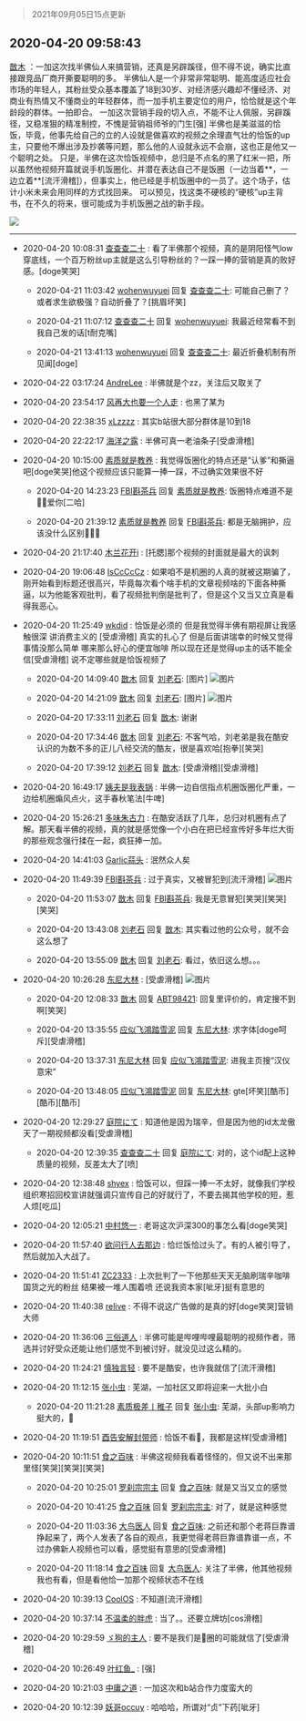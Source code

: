 > 2021年09月05日15点更新
<link rel="stylesheet" href="https://cdn.jsdelivr.net/gh/taotie6/sampleJSON@main/css/photo_show.css">


 ## 2020-04-20 09:58:43 

 [㪚木](https://www.coolapk.com/feed/18193568?shareKey=N2E5YjRjM2ZhMjM2NjEzMTc1NGM~) ：一加这次找半佛仙人来搞营销，还真是另辟蹊径，但不得不说，确实比直接跟竞品厂商开撕要聪明的多。
半佛仙人是一个非常非常聪明、能高度适应社会市场的年轻人，其粉丝受众基本覆盖了18到30岁、对经济感兴趣却不懂经济、对商业有热情又不懂商业的年轻群体，而一加手机主要定位的用户<!--break-->，恰恰就是这个年龄段的群体。一拍即合。
一加这次营销手段的切入点，不能不让人佩服，另辟蹊径，又稳准狠的精准制控，不愧是营销祖师爷的门生[强]
半佛也是美滋滋的恰饭，毕竟，他事先给自己的立的人设就是做喜欢的视频之余理直气壮的恰饭的up主，只要他不爆出涉及抄袭等问题，那么他的人设就永远不会崩，这也正是他又一个聪明之处。
只是，半佛在这次恰饭视频中，总归是不点名的黑了红米一把，所以虽然他视频开篇就说手机饭圈化、并潜在表达自己不是饭圈（一边当着**，一边立着**[流汗滑稽]），但事实上，他已经是手机饭圈中的一员了。这个场子，估计小米未来会用同样的方式找回来。
可以预见，找这类不硬核的“硬核”up主背书，在不久的将来，很可能成为手机饭圈之战的新手段。 

<div class="album">
<img class="img-item" src="https://image.coolapk.com/feed/2019/0909/23/1081091_fee9045c_3927_3132@384x223.gif" />
</div>

 ------- 

- 2020-04-20 10:08:31 [查查查二十](uid=3321309) : 看了半佛那个视频，真的是阴阳怪气low穿底线，一个百万粉丝up主就是这么引导粉丝的？一踩一捧的营销是真的败好感。[doge笑哭] 

    - 2020-04-21 11:03:42 [wohenwuyuei](uid=1096665) 回复 [查查查二十](uid=3321309): 可能自己删了？或者求生欲极强？自动折叠了？[挑眉坏笑] 

    - 2020-04-21 11:07:12 [查查查二十](uid=3321309) 回复 [wohenwuyuei](uid=1096665): 我最近经常看不到我自己发的话[t耐克嘴] 

    - 2020-04-21 13:41:13 [wohenwuyuei](uid=1096665) 回复 [查查查二十](uid=3321309): 最近折叠机制有所见闻[doge] 

- 2020-04-22 03:17:24 [AndreLee](uid=1002052) : 半佛就是个zz，关注后又取关了 

- 2020-04-20 23:54:17 [风再大也要一个人走](uid=1870992) : 也黑了某为 

- 2020-04-20 22:38:35 [xLzzzz](uid=1363343) : 其实b站很大部分群体是10到18 

- 2020-04-20 22:22:17 [海洋之露](uid=1111949) : 半佛可真一老油条子[受虐滑稽] 

- 2020-04-20 10:15:00 [素质就是教养](uid=2192928) : 我觉得饭圈化的特点还是“认爹”和撕逼吧[doge笑哭]他这个视频应该只能算一捧一踩，不过确实效果很不好 

    - 2020-04-20 14:23:23 [FBI斟茶兵](uid=2990798) 回复 [素质就是教养](uid=2192928): 饭圈特点难道不是👩👩爱你[二哈] 

    - 2020-04-20 21:39:12 [素质就是教养](uid=2192928) 回复 [FBI斟茶兵](uid=2990798): 都是无脑拥护，应该没什么区别🐶🐶🐶 

- 2020-04-20 21:17:40 [木兰花开i](uid=1143588) : [托腮]那个视频的封面就是最大的讽刺 

- 2020-04-20 19:06:48 [IsCcCcCz](uid=1309064) : 如果咱不是机圈的人真的就被这期骗了，刚开始看到标题还很高兴，毕竟每次看个啥手机的文章视频啥的下面各种撕逼，以为他能客观批判，看了视频批判倒是批判了，但是这个又当又立真是看得我恶心。 

- 2020-04-20 11:25:49 [wkdid](uid=872292) : 恰饭是必须的  但是我觉得半佛有期视屏让我感触很深  讲消费主义的  [受虐滑稽] 真实的扎心了 但是后面讲瑞幸的时候又觉得事情没那么简单  哪来那么好心的便宜咖啡  所以现在还是觉得up主的话不能全信[受虐滑稽] 说不定哪些就是恰饭视频了 

    - 2020-04-20 14:09:40 [㪚木](uid=1081091) 回复 [刘老石](uid=2738848): [图片] ![图片](https://image.coolapk.com/feed/2020/0420/14/1081091_da07a2d8_2979_4243@1080x447.jpeg)

    - 2020-04-20 14:21:09 [㪚木](uid=1081091) 回复 [刘老石](uid=2738848): [图片] ![图片](https://image.coolapk.com/feed/2020/0420/14/1081091_b3c1fbcd_3668_3202@1080x629.jpeg)

    - 2020-04-20 17:33:11 [刘老石](uid=2738848) 回复 [㪚木](uid=1081091): 谢谢 

    - 2020-04-20 17:34:46 [㪚木](uid=1081091) 回复 [刘老石](uid=2738848): 不客气哈，刘老弟是我在酷安认识的为数不多的正儿八经交流的酷友，很是喜欢哈[抱拳][笑哭] 

    - 2020-04-20 17:39:12 [刘老石](uid=2738848) 回复 [㪚木](uid=1081091): [受虐滑稽][受虐滑稽] 

- 2020-04-20 16:49:17 [姨夫是我表锅](uid=1751170) : 半佛一边自信指点机圈饭圈化严重，一边给机圈煽风点火，这手春秋笔法[牛啤] 

- 2020-04-20 15:26:21 [多味朱古力](uid=1614110) : 在酷安活跃了几年，总归对机圈有点了解。那天看半佛的视频，真的就是感觉像一个小白在把已经宣传好多年烂大街的那些观念强行揉在一起，疯狂捧一加。 

- 2020-04-20 14:41:03 [Garlic蒜头](uid=473445) : 泯然众人矣 

- 2020-04-20 11:49:39 [FBI斟茶兵](uid=2990798) : 过于真实，又被冒犯到[流汗滑稽] ![图片](https://image.coolapk.com/feed/2020/0420/11/2990798_8c41a3ad_4577_3871@1080x1920.jpeg)

    - 2020-04-20 11:53:07 [㪚木](uid=1081091) 回复 [FBI斟茶兵](uid=2990798): 我是无意冒犯[笑哭][笑哭][笑哭] 

    - 2020-04-20 13:43:08 [刘老石](uid=2738848) 回复 [㪚木](uid=1081091): 其实看过他的公众号，就不会这么想了 

    - 2020-04-20 13:55:09 [㪚木](uid=1081091) 回复 [刘老石](uid=2738848): 看过，依旧这么想。。。 

- 2020-04-20 10:26:28 [东尼大林](uid=1612569) : [受虐滑稽] ![图片](https://image.coolapk.com/feed/2020/0420/10/1612569_f518641d_9587_796@1080x803.jpeg)

    - 2020-04-20 12:08:33 [㪚木](uid=1081091) 回复 [ABT98421](uid=1530818): 回复里评价的，肯定搜不到啊[笑哭] 

    - 2020-04-20 13:35:55 [应似飞鴻踏雪泥](uid=2815939) 回复 [东尼大林](uid=1612569): 求字体[doge呵斥][受虐滑稽] 

    - 2020-04-20 13:37:31 [东尼大林](uid=1612569) 回复 [应似飞鴻踏雪泥](uid=2815939): 进我主页搜“汉仪意宋” 

    - 2020-04-20 13:48:05 [应似飞鴻踏雪泥](uid=2815939) 回复 [东尼大林](uid=1612569): gte[坏笑][酷币][酷币][酷币] 

- 2020-04-20 12:29:27 [庭院にて](uid=770303) : 知道他是因为瑞辛，但是因为他的id太龙傲天了一期视频都没看[受虐滑稽] 

    - 2020-04-20 12:39:35 [查查查二十](uid=3321309) 回复 [庭院にて](uid=770303): 对的，这个id配上这种质量的视频，反差太大了[喷] 

- 2020-04-20 12:38:48 [shyex](uid=629300) : 恰饭可以，但踩一捧一不太好，就像我们学校组织寒招回校宣讲就强调只宣传自己的好就行了，不要去揭其他学校的短，惹人烦[吃瓜] 

- 2020-04-20 12:05:21 [中村悠一](uid=626684) : 老哥这次沪深300的事怎么看[doge笑哭] 

- 2020-04-20 11:57:40 [欲问行人去那边](uid=826969) : 恰烂饭恰过头了。有的人被引导了，然后就加入大战了。 

- 2020-04-20 11:51:41 [ZC2333](uid=921715) : 上次批判了一下他那些天天无脑刷瑞辛咖啡国货之光的粉丝 结果被一堆人围着喷 还说我资本家[呲牙]挺有意思的 

- 2020-04-20 11:40:38 [relive](uid=1401589) : 不得不说这广告做的是真的好[doge笑哭]营销大师 

- 2020-04-20 11:36:06 [三俗道人](uid=3450535) : 半佛可能是哔哩哔哩最聪明的视频作者，筛选并讨好受众还能让他们感觉不到被讨好，就没见过这么精的。 

- 2020-04-20 11:24:21 [慎独言轻](uid=1639501) : 要不是酷安，也许我就信了[流汗滑稽] 

- 2020-04-20 11:12:15 [张小虫](uid=1108686) : 芜湖，一加社区又即将迎来一大批小白 

    - 2020-04-20 11:21:28 [素质极差丨稚子](uid=2773473) 回复 [张小虫](uid=1108686): 芜湖，头部up影响力挺大的，🛫 

- 2020-04-20 11:19:51 [酉告安解封带师](uid=1199540) : 恰饭不看🙈，我都是这样[受虐滑稽] 

- 2020-04-20 10:11:51 [食之百味](uid=1895976) : 半佛这视频我看着怪怪的，但又说不出来那里怪[笑哭][笑哭][笑哭] 

    - 2020-04-20 10:25:01 [罗刹宗宗主](uid=1080167) 回复 [食之百味](uid=1895976): 就是又当又立的感觉 

    - 2020-04-20 10:41:25 [食之百味](uid=1895976) 回复 [罗刹宗宗主](uid=1080167): 对了，就是这种感觉 

    - 2020-04-20 11:03:36 [大鸟医人](uid=1511304) 回复 [食之百味](uid=1895976): 之前还和那个老蒋巨靠谱挣起来了，两个人发表了各自的观点，我更觉得老蒋巨靠谱靠谱一点，不过办佛新人视频也可以看，感觉挺有意思的[受虐滑稽] 

    - 2020-04-20 11:18:14 [食之百味](uid=1895976) 回复 [大鸟医人](uid=1511304): 关注了半佛，他其他视频我也有看，但是看他恰一加那个视频状态不在线 

- 2020-04-20 10:39:13 [CoolOS](uid=1363206) : 不知道[流汗滑稽] 

- 2020-04-20 10:37:14 [不温柔的胖虎](uid=2297835) : 当了。。还要立牌坊[cos滑稽] 

- 2020-04-20 10:29:59 [ゞ狗的主人](uid=927245) : 要不是我们是🐔圈的可能就信了[受虐滑稽] 

- 2020-04-20 10:26:49 [叶红鱼_](uid=728808) : [强] 

- 2020-04-20 10:21:03 [中庸之道](uid=2894334) : 一加这次和b站合作力度蛮大的 

- 2020-04-20 10:12:39 [妖哥occuy](uid=1388591) : 哈哈哈，所谓对“贞”下药[呲牙] 


